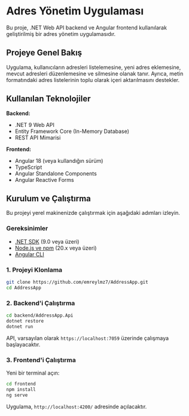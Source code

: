 # Adres Yönetim Uygulaması

Bu proje, .NET Web API backend ve Angular frontend kullanılarak geliştirilmiş bir adres yönetim uygulamasıdır.

## Projeye Genel Bakış

Uygulama, kullanıcıların adresleri listelemesine, yeni adres eklemesine, mevcut adresleri düzenlemesine ve silmesine olanak tanır. Ayrıca, metin formatındaki adres listelerinin toplu olarak içeri aktarılmasını destekler.

## Kullanılan Teknolojiler

**Backend:**
* .NET 9 Web API
* Entity Framework Core (In-Memory Database)
* REST API Mimarisi

**Frontend:**
* Angular 18 (veya kullandığın sürüm)
* TypeScript
* Angular Standalone Components
* Angular Reactive Forms

## Kurulum ve Çalıştırma

Bu projeyi yerel makinenizde çalıştırmak için aşağıdaki adımları izleyin.

### Gereksinimler
* [.NET SDK](https://dotnet.microsoft.com/download) (9.0 veya üzeri)
* [Node.js ve npm](https://nodejs.org/) (20.x veya üzeri)
* [Angular CLI](https://angular.io/cli)

### 1. Projeyi Klonlama
```bash
git clone https://github.com/emreylmz7/AddressApp.git
cd AddressApp
```

### 2. Backend'i Çalıştırma
```bash
cd backend/AddressApp.Api
dotnet restore
dotnet run
```
API, varsayılan olarak `https://localhost:7059` üzerinde çalışmaya başlayacaktır.

### 3. Frontend'i Çalıştırma
Yeni bir terminal açın:
```bash
cd frontend
npm install
ng serve
```
Uygulama, `http://localhost:4200/` adresinde açılacaktır.



